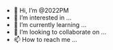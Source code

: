- 👋 Hi, I’m @2022PM
- 👀 I’m interested in ...
- 🌱 I’m currently learning ...
- 💞️ I’m looking to collaborate on ...
- 📫 How to reach me ...

<!---
2022PM/2022PM is a ✨ special ✨ repository because its `README.md` (this file) appears on your GitHub profile.
You can click the Preview link to take a look at your changes.
--->
